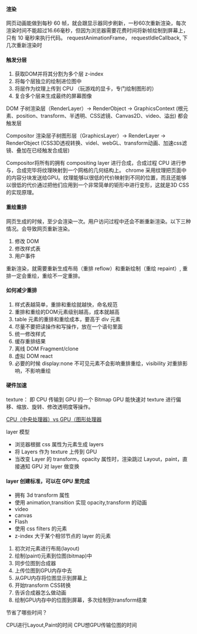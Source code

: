 #### 渲染

网页动画能做到每秒 60 帧，就会跟显示器同步刷新，一秒60次重新渲染，每次渲染时间不能超过16.66毫秒，但因为浏览器需要花费时间将新帧绘制到屏幕上，只有 10 毫秒来执行代码。
requestAnimationFrame，
requestIdleCallback, 下几次重新渲染时

#### 触发分层

1. 获取DOM并将其分割为多个层 z-index
2. 将每个层独立的绘制进位图中
3. 将层作为纹理上传到 CPU （玩游戏的显卡，专门绘制图形的）
4. 复合多个层来生成最终的屏幕图像

DOM 子树渲染层（RenderLayer）-> RenderObject -> GraphicsContext (根元素、position、transform、半透明、CSS滤镜、Canvas2D、video、溢出) 都会触发层

Compositor 渲染层子树图形层（GraphicsLayer）-> RenderLayer -> RenderObject (CSS3D透视转换、videl、webGL、transform动画、加速css滤镜、叠加在已经触发合成层)

Compositor将所有的拥有 compositing layer 进行合成，合成过程 CPU 进行参与，合成完毕将纹理映射到一个网格的几何结构上。
chrome 采用纹理把页面中的内容分块发送给GPU。纹理能够以很低的代价映射到不同的位置，而且还能够以很低的代价通过把他们应用到一个非常简单的钜形中进行变形，这就是3D CSS的实现原理。

#### 重绘重排

网页生成的时候，至少会渲染一次。用户访问过程中还会不断重新渲染。以下三种情况。会导致网页重新渲染。

1. 修改 DOM
2. 修改样式表
3. 用户事件

重新渲染，就需要重新生成布局（重排 reflow）和重新绘制（重绘 repaint）, 重排一定会重绘，重绘不一定重排。

#### 如何减少重排

1. 样式表越简单，重排和重绘就越快，命名规范
2. 重排和重绘的DOM元素级别越高，成本就越高
3. table 元素的重排和重绘成本，要高于 div 元素
4. 尽量不要把读操作和写操作，放在一个语句里面
5. 统一修改样式
6. 缓存重排结果
7. 离线 DOM Fragment/clone
8. 虚拟 DOM react
9. 必要的时候 display:none 不可见元素不会影响重排重绘，visibility 对重排影响，不影响重绘

#### 硬件加速

texture： 即 CPU 传输到 GPU 的一个 Bitmap
GPU 能快速对 texture 进行偏移、缩放、旋转、修改透明度等操作。

[CPU（中央处理器）vs GPU（图形处理器](https://www.zhihu.com/question/19903344)

layer 模型

- 浏览器根据 css 属性为元素生成 layers
- 将 Layers 作为 texture 上传到 GPU
- 当改变 Layer 的 transform，opacity 属性时，渲染跳过 Layout，paint，直接通知 GPU 对 layer 做变换

#### layer 创建标准，可以在 GPU 里完成

- 拥有 3d transform 属性
- 使用 animation,transition 实现 opacity,transform 的动画
- video
- canvas
- Flash
- 使用 css filters 的元素
- z-index 大于某个相邻节点的 layer 的元素

1. 初次对元素进行布局(layout)
2. 绘制(paint)元素到位图(bitmap)中
3. 同步位图到合成器
4. 上传位图到GPU内存中去
5. 从GPU内存将位图显示到屏幕上
6. 开始transform CSS转换
7. 告诉合成器怎么做动画
8. 绘制GPU内存中的位图到屏幕，多次绘制到transform结束

节省了哪些时间？

CPU进行Layout,Paint的时间
CPU想GPU传输位图的时间

